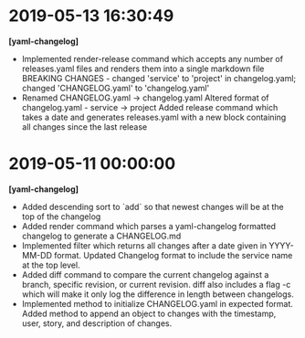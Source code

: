 # 2019-05-13 16:30:49
**[yaml-changelog]**
- Implemented render-release command which accepts any number of releases.yaml files and renders them into a single markdown file
BREAKING CHANGES - changed &#x27;service&#x27; to &#x27;project&#x27; in changelog.yaml; changed &#x27;CHANGELOG.yaml&#x27; to &#x27;changelog.yaml&#x27;
- Renamed CHANGELOG.yaml -&gt; changelog.yaml
Altered format of changelog.yaml - service -&gt; project
Added release command which takes a date and generates releases.yaml with a new block containing all changes since the last release

# 2019-05-11 00:00:00
**[yaml-changelog]**
- Added descending sort to &#x60;add&#x60; so that newest changes will be at the top of the changelog
- Added render command which parses a yaml-changelog formatted changelog to generate a CHANGELOG.md
- Implemented filter which returns all changes after a date given in YYYY-MM-DD format.
Updated Changelog format to include the service name at the top level.
- Added diff command to compare the current changelog against a branch, specific revision, or current revision.
diff also includes a flag -c which will make it only log the difference in length between changelogs.
- Implemented method to initialize CHANGELOG.yaml in expected format.
Added method to append an object to changes with the timestamp, user, story, and description of changes.


